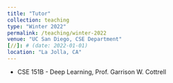 ```yaml
---
title: "Tutor"
collection: teaching
type: "Winter 2022"
permalink: /teaching/winter-2022
venue: "UC San Diego, CSE Department"
[//]: # (date: 2022-01-01)
location: "La Jolla, CA"
---
```

- CSE 151B - Deep Learning, Prof. Garrison W. Cottrell
